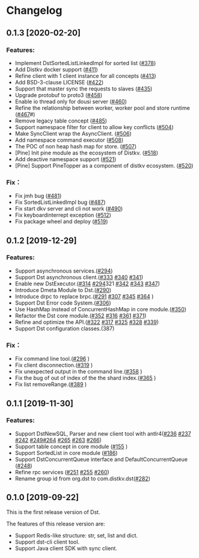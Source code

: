 # Changelog

## 0.1.3 [2020-02-20]

### Features:

- Implement DstSortedListLinkedImpl for sorted list ([#378](https://github.com/distkv-project/distkv/pull/378))
- Add Distkv docker support ([#411](https://github.com/distkv-project/distkv/pull/411))
- Refine client with 1 client instance for all concepts ([#413](https://github.com/distkv-project/distkv/pull/413))
- Add BSD-3-clause LICENSE ([#422](https://github.com/distkv-project/distkv/pull/422))
- Support that master sync the requests to slaves ([#435](https://github.com/distkv-project/distkv/pull/435))
- Upgrade protobuf to proto3 ([#458](https://github.com/distkv-project/distkv/pull/458))
- Enable io thread only for dousi server ([#460](https://github.com/distkv-project/distkv/pull/460))
- Refine the relationship between worker, worker pool and store runtime ([#467](https://github.com/distkv-project/distkv/pull/467)#)
- Remove legacy table concept ([#485](https://github.com/distkv-project/distkv/pull/485))
- Support namespace filter for client to allow key conflicts ([#504](https://github.com/distkv-project/distkv/pull/504))
- Make SyncClient wrap the AsyncClient. ([#506](https://github.com/distkv-project/distkv/pull/506))
- Add namespace command executor ([#508](https://github.com/distkv-project/distkv/pull/508))
- The POC of non heap hash map for store. ([#507](https://github.com/distkv-project/distkv/pull/507))
- [Pine] Init pine module as the ecosystem of Distkv. ([#518](https://github.com/distkv-project/distkv/pull/518))
- Add deactive namespace support ([#521](https://github.com/distkv-project/distkv/pull/521))
- [Pine] Support PineTopper as a component of distkv ecosystem. ([#520](https://github.com/distkv-project/distkv/pull/520))

### Fix：

- Fix jmh bug ([#481](https://github.com/distkv-project/distkv/pull/481))
- Fix SortedListLinkedImpl bug ([#487](https://github.com/distkv-project/distkv/pull/487))
- Fix start dkv server and cli not work ([#490](https://github.com/distkv-project/distkv/pull/490))
- Fix keyboardinterrept exception ([#512](https://github.com/distkv-project/distkv/pull/512))
- Fix package wheel and deploy ([#519](https://github.com/distkv-project/distkv/pull/519))

## 0.1.2 [2019-12-29]

### Features:

- Support asynchronous services.([#294](https://github.com/distkv-project/distkv/pull/294))
- Support Dst asynchronous client.([#333](https://github.com/distkv-project/distkv/pull/333) [#340](https://github.com/distkv-project/distkv/pull/340) [#341](https://github.com/distkv-project/distkv/pull/341))
- Enable new DstExecutor.([#314](https://github.com/distkv-project/distkv/pull/314) [#294](https://github.com/distkv-project/distkv/pull/294)321 [#342](https://github.com/distkv-project/distkv/pull/342) [#343](https://github.com/distkv-project/distkv/pull/343) [#347](https://github.com/distkv-project/distkv/pull/347))
- Introduce Dmeta Module to Dst.([#290](https://github.com/distkv-project/distkv/pull/290))
- Introduce drpc to replace brpc.([#291](https://github.com/distkv-project/distkv/pull/291) [#307](https://github.com/distkv-project/distkv/pull/307) [#345](https://github.com/distkv-project/distkv/pull/345) [#364](https://github.com/distkv-project/distkv/pull/364) )
- Support Dst Error code System.([#306](https://github.com/distkv-project/distkv/pull/306))
- Use HashMap instead of ConcurrentHashMap in core module.([#350](https://github.com/distkv-project/distkv/pull/350))
- Refactor the Dst core module.([#352](https://github.com/distkv-project/distkv/pull/352) [#316](https://github.com/distkv-project/distkv/pull/316) [#361](https://github.com/distkv-project/distkv/pull/361) [#371](https://github.com/distkv-project/distkv/pull/371))
- Refine and optimize the API.([#322](https://github.com/distkv-project/distkv/pull/322) [#317](https://github.com/distkv-project/distkv/pull/317) [#325](https://github.com/distkv-project/distkv/pull/325) [#328](https://github.com/distkv-project/distkv/pull/328) [#339](https://github.com/distkv-project/distkv/pull/339))
- Support Dst configuration classes.(387[](https://github.com/distkv-project/distkv/pull/))

### Fix：

- Fix command line tool.([#296](https://github.com/distkv-project/distkv/pull/296) )
- Fix client disconnection.([#319](https://github.com/distkv-project/distkv/pull/319) )
- Fix unexpected output in the command line.([#358](https://github.com/distkv-project/distkv/pull/358) )
- Fix the bug of out of index of the the shard index.([#365](https://github.com/distkv-project/distkv/pull/365) )
- Fix list removeRange.([#389](https://github.com/distkv-project/distkv/pull/389) )

## 0.1.1 [2019-11-30]

### Features:

- Support DstNewSQL, Parser and new client tool with antlr4([#236](https://github.com/distkv-project/distkv/pull/236) [#237](https://github.com/distkv-project/distkv/pull/237) [#242](https://github.com/distkv-project/distkv/pull/242) [#249](https://github.com/distkv-project/distkv/pull/249)[#264](https://github.com/distkv-project/distkv/pull/264) [#265](https://github.com/distkv-project/distkv/pull/265) [#263](https://github.com/distkv-project/distkv/pull/263) [#266](https://github.com/distkv-project/distkv/pull/266))
- Support table concept in core module ([#155](https://github.com/distkv-project/distkv/pull/155) )
- Support SortedList in core module ([#186](https://github.com/distkv-project/distkv/pull/186))
- Support DstConcurrentQueue interface and DefaultConcurrentQueue ([#248](https://github.com/distkv-project/distkv/pull/248))
- Refine rpc services ([#251](https://github.com/distkv-project/distkv/pull/251) [#255](https://github.com/distkv-project/distkv/pull/255) [#260](https://github.com/distkv-project/distkv/pull/260))
- Rename group id from org.dst to com.distkv.dst([#282](https://github.com/distkv-project/distkv/pull/282))


## 0.1.0 [2019-09-22]

This is the first release version of Dst.

The features of this release version are:

- Support Redis-like structure: str, set, list and dict.
- Support dst-cli client tool.
- Support Java client SDK with sync client.
